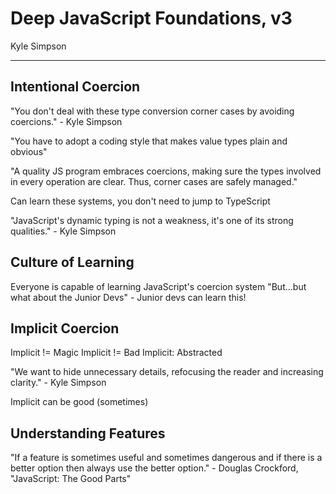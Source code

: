 # Deep JavaScript Foundations, v3
Kyle Simpson
___

## Intentional Coercion
"You don't deal with these type conversion corner cases by avoiding coercions." - Kyle Simpson

"You have to adopt a coding style that makes value types plain and obvious"

"A quality JS program embraces coercions, making sure the types involved in every operation are clear. Thus, corner cases are safely managed."

Can learn these systems, you don't need to jump to TypeScript

"JavaScript's dynamic typing is not a weakness, it's one of its strong qualities." - Kyle Simpson

## Culture of Learning
Everyone is capable of learning JavaScript's coercion system 
"But...but what about the Junior Devs" - Junior devs can learn this!

## Implicit Coercion
Implicit != Magic
Implicit != Bad
Implicit: Abstracted

"We want to hide unnecessary details, refocusing the reader and increasing clarity." - Kyle Simpson

Implicit can be good (sometimes)

## Understanding Features
"If a feature is sometimes useful and sometimes dangerous and if there is a better option then always use the better option." - Douglas Crockford, "JavaScript: The Good Parts"


